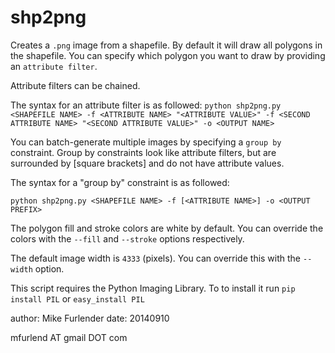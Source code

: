 shp2png
=======

Creates a `.png` image from a shapefile.
By default it will draw all polygons in the shapefile.
You can specify which polygon you want to draw by providing
an `attribute filter`. 

Attribute filters can be chained.

The syntax for an attribute filter is as followed:
`
python shp2png.py <SHAPEFILE NAME> -f <ATTRIBUTE NAME> "<ATTRIBUTE VALUE>" -f <SECOND ATTRIBUTE NAME> "<SECOND ATTRIBUTE VALUE>" -o <OUTPUT NAME>
`

You can batch-generate multiple images by specifying a `group by` constraint.
Group by constraints look like attribute filters, 
but are surrounded by [square brackets] and do not have attribute values.

The syntax for a "group by" constraint is as followed:

`
python shp2png.py <SHAPEFILE NAME> -f [<ATTRIBUTE NAME>] -o <OUTPUT PREFIX>
`

The polygon fill and stroke colors are white by default. 
You can override the colors with the `--fill` and `--stroke` options respectively.

The default image width is `4333` (pixels). 
You can override this with the `--width` option.

This script requires the Python Imaging Library. 
To to install it run `pip install PIL` or `easy_install PIL`

 author: Mike Furlender
 date: 20140910

  mfurlend AT gmail DOT com
